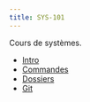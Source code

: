 ```yaml
---
title: SYS-101
---
```


Cours de systèmes.

- [Intro](/presentations/sys101/1-intro)
- [Commandes](/presentations/sys101/2-commandes)
- [Dossiers](/presentations/sys101/3-dossiers)
- [Git](/presentations/sys101/4-git)